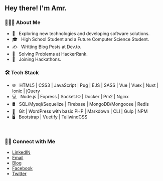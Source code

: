 <h2> Hey there! I'm Amr.</h2>

<h3> 👨🏻‍💻 About Me </h3>

- 🤔 &nbsp; Exploring new technologies and developing software solutions.
- 🎓 &nbsp; High School Student and a Future Computer Science Student.
- ✍️ &nbsp; Writting Blog Posts at Dev.to.
- 🤔 &nbsp; Solving Problems at HackerRank.
- 🌱 &nbsp; Joining Hackathons.

<h3>🛠 Tech Stack</h3>

- 🌐 &nbsp; HTML5 | CSS3 | JavaScript | Pug | EJS | SASS | Vue | Vuex | Nuxt | Ionic | jQuery
- 💻 &nbsp; Node.js | Express | Socket.IO | Docker | Pm2 | Nginx
- 🛢 &nbsp; SQL/Mysql/Sequelize | Firebase | MongoDB/Mongoose | Redis
- 🔧 &nbsp; Git | WordPress with basic PHP | Markdown | CLI | Gulp | NPM
- 🖥 &nbsp; Bootstrap | Vuetify | TailwindCSS

<br/>

<h3> 🤝🏻 Connect with Me </h3>

<p align="center">
<ul>
  <li>
    <a href="https://www.linkedin.com/in/amr-elmohamady-06342a1ba" target="_blank" >LinkedIN</a>
  </li>
  <li>
    <a href="mailto:ana.osama.elmohamady@gmail.com">Email</a>
  </li>
  <li>
    <a href="https://dev.to/amrelmohamady" target="_blank" >Blog</a>
  </li>
  <li>
    <a href="https://www.facebook.com/amr.elmohamady.1426/" target="_blank" >Facebook</a>
  </li>
  <li>
    <a href="https://twitter.com/Amr__Elmohamady" target="_blank" >Twitter</a> 
  </li>  
</ul>
</p>
